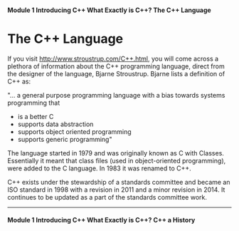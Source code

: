 #### Module 1 Introducing C++   What Exactly is C++?   The C++ Language

# The C++ Language

If you visit http://www.stroustrup.com/C++.html, you will come across a plethora of information about the C++ programming language, direct from the designer of the language, Bjarne Stroustrup. Bjarne lists a definition of C++ as:

"... a general purpose programming language with a bias towards systems programming that

* is a better C
* supports data abstraction
* supports object oriented programming
* supports generic programming"

The language started in 1979 and was originally known as C with Classes. Essentially it meant that class files (used in object-oriented programming), were added to the C language. In 1983 it was renamed to C++.

C++ exists under the stewardship of a standards committee and became an ISO standard in 1998 with a revision in 2011 and a minor revision in 2014. It continues to be updated as a part of the standards committee work.

---

#### Module 1 Introducing C++   What Exactly is C++?   C++ a History